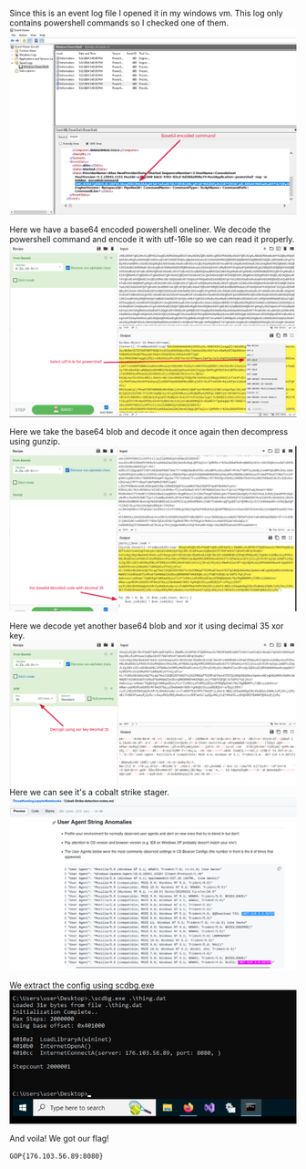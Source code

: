 Since this is an event log file I opened it in my windows vm.
This log only contains powershell commands so I checked one of them.
![](solution00.png)

Here we have a base64 encoded powershell oneliner. 
We decode the powershell command and encode it with utf-16le so we can read it properly.
![](solution01.png)

Here we take the base64 blob and decode it once again then decompress using gunzip.
![](solution02.png)

Here we decode yet another base64 blob and xor it using decimal 35 xor key.
![](solution03.png)
Here we can see it's a cobalt strike stager. 
![](solution04.png)

We extract the config using scdbg.exe
![](solution05.png)

And voila! We got our flag!
```
GOP{176.103.56.89:8080}
```
